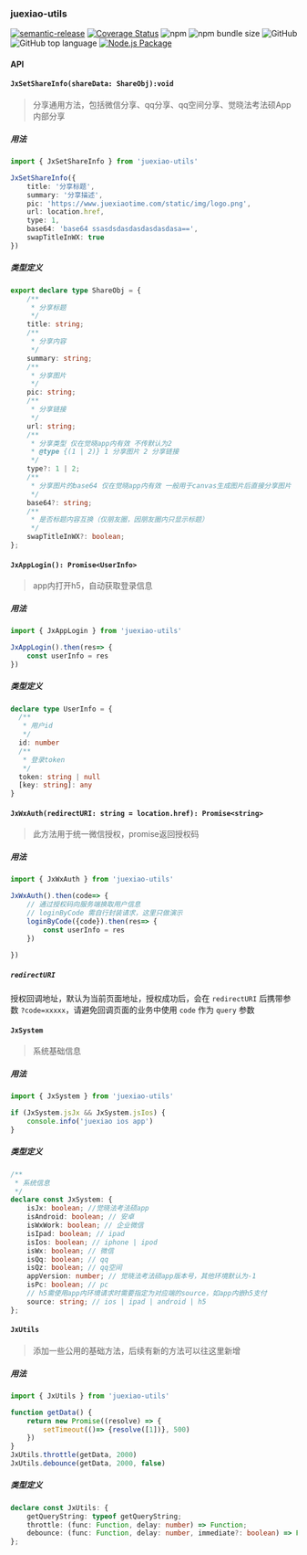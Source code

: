 ### juexiao-utils

[![semantic-release](https://img.shields.io/badge/%20%20%F0%9F%93%A6%F0%9F%9A%80-semantic--release-e10079.svg)](https://github.com/semantic-release/semantic-release) [![Coverage Status](https://coveralls.io/repos/github/Yechuanjie/juexiao-utils/badge.svg)](https://coveralls.io/github/Yechuanjie/juexiao-utils) ![npm](https://img.shields.io/npm/v/juexiao-utils) ![npm bundle size](https://img.shields.io/bundlephobia/minzip/juexiao-utils) ![GitHub](https://img.shields.io/github/license/yechuanjie/juexiao-utils) ![GitHub top language](https://img.shields.io/github/languages/top/yechuanjie/juexiao-utils) [![Node.js Package](https://github.com/Yechuanjie/juexiao-utils/actions/workflows/action.yml/badge.svg)](https://github.com/Yechuanjie/juexiao-utils/actions/workflows/action.yml)

#### API

#### `JxSetShareInfo(shareData: ShareObj):void`

> 分享通用方法，包括微信分享、qq分享、qq空间分享、觉晓法考法硕App内部分享

##### 用法

```typescript
import { JxSetShareInfo } from 'juexiao-utils'

JxSetShareInfo({
    title: '分享标题',
    summary: '分享描述',
    pic: 'https://www.juexiaotime.com/static/img/logo.png',
    url: location.href,
    type: 1,
    base64: 'base64 ssasdsdasdasdasdasdasa==',
    swapTitleInWX: true
})
```

##### 类型定义

```typescript
export declare type ShareObj = {
    /**
     * 分享标题
     */
    title: string;
    /**
     * 分享内容
     */
    summary: string;
    /**
     * 分享图片
     */
    pic: string;
    /**
     * 分享链接
     */
    url: string;
    /**
     * 分享类型 仅在觉晓app内有效 不传默认为2
     * @type {(1 | 2)} 1 分享图片 2 分享链接
     */
    type?: 1 | 2;
    /**
     * 分享图片的base64 仅在觉晓app内有效 一般用于canvas生成图片后直接分享图片
     */
    base64?: string;
    /**
     * 是否标题内容互换（仅朋友圈，因朋友圈内只显示标题）
     */
    swapTitleInWX?: boolean;
};
```

#### `JxAppLogin(): Promise<UserInfo>`

> app内打开h5，自动获取登录信息

##### 用法

```typescript
import { JxAppLogin } from 'juexiao-utils'

JxAppLogin().then(res=> {
    const userInfo = res
})
```

##### 类型定义

```typescript
declare type UserInfo = {
  /**
   * 用户id
   */
  id: number
  /**
   * 登录token
   */
  token: string | null
  [key: string]: any
}
```

#### `JxWxAuth(redirectURI: string = location.href): Promise<string>`

> 此方法用于统一微信授权，promise返回授权码

##### 用法

```typescript
import { JxWxAuth } from 'juexiao-utils'

JxWxAuth().then(code=> {
    // 通过授权码向服务端换取用户信息
    // loginByCode 需自行封装请求，这里只做演示
    loginByCode({code}).then(res=> {
        const userInfo = res
    })
    
})
```

##### `redirectURI`

授权回调地址，默认为当前页面地址，授权成功后，会在 `redirectURI` 后携带参数 `?code=xxxxx`，请避免回调页面的业务中使用 `code` 作为 `query` 参数

#### `JxSystem`

> 系统基础信息

##### 用法

```typescript
import { JxSystem } from 'juexiao-utils'

if (JxSystem.jsJx && JxSystem.jsIos) {
    console.info('juexiao ios app')
}
```

##### 类型定义

```typescript
/**
 * 系统信息
 */
declare const JxSystem: {
    isJx: boolean; //觉晓法考法硕app
    isAndroid: boolean; // 安卓 
    isWxWork: boolean; // 企业微信
    isIpad: boolean; // ipad
    isIos: boolean; // iphone | ipod
    isWx: boolean; // 微信
    isQq: boolean; // qq
    isQz: boolean; // qq空间
    appVersion: number; // 觉晓法考法硕app版本号，其他环境默认为-1
    isPc: boolean; // pc
    // h5需使用app内环境请求时需要指定为对应端的source，如app内嵌h5支付
    source: string; // ios | ipad | android | h5
};
```

#### `JxUtils`

> 添加一些公用的基础方法，后续有新的方法可以往这里新增

##### 用法

```typescript
import { JxUtils } from 'juexiao-utils'

function getData() {
    return new Promise((resolve) => {
        setTimeout(()=> {resolve([1])}, 500)
    })
}
JxUtils.throttle(getData, 2000)
JxUtils.debounce(getData, 2000, false)
```

##### 类型定义

```typescript
declare const JxUtils: {
    getQueryString: typeof getQueryString;
    throttle: (func: Function, delay: number) => Function;
    debounce: (func: Function, delay: number, immediate?: boolean) => Function;
};
```


